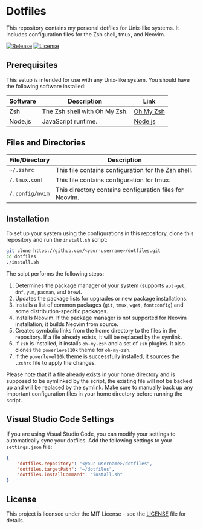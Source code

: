 # Dotfiles

This repository contains my personal dotfiles for Unix-like systems. It includes configuration files for the Zsh shell, tmux, and Neovim.

[![Release](https://img.shields.io/github/release/bartventer/dotfiles.svg)](https://github.com/bartventer/dotfiles/releases/latest)
[![License](https://img.shields.io/github/license/bartventer/dotfiles.svg)](LICENSE)

## Prerequisites

This setup is intended for use with any Unix-like system. You should have the following software installed:

| Software | Description                   | Link                           |
| -------- | ----------------------------- | ------------------------------ |
| Zsh      | The Zsh shell with Oh My Zsh. | [Oh My Zsh](https://ohmyz.sh/) |
| Node.js  | JavaScript runtime.           | [Node.js](https://nodejs.org/) |

## Files and Directories

| File/Directory  | Description                                             |
| --------------- | ------------------------------------------------------- |
| `~/.zshrc`      | This file contains configuration for the Zsh shell.     |
| `/.tmux.conf`   | This file contains configuration for tmux.              |
| `/.config/nvim` | This directory contains configuration files for Neovim. |

## Installation

To set up your system using the configurations in this repository, clone this repository and run the `install.sh` script:

```bash
git clone https://github.com/<your-username>/dotfiles.git
cd dotfiles
./install.sh
```

The scipt performs the following steps:

1. Determines the package manager of your system (supports `apt-get`, `dnf`, `yum`, `pacman`, and `brew`).
2. Updates the package lists for upgrades or new package installations.
3. Installs a list of common packages (`git`, `tmux`, `wget`, `fontconfig`) and some distribution-specific packages.
4. Installs Neovim. If the package manager is not supported for Neovim installation, it builds Neovim from source.
5. Creates symbolic links from the home directory to the files in the repository. If a file already exists, it will be replaced by the symlink.
6. If `zsh` is installed, it installs `oh-my-zsh` and a set of `zsh` plugins. It also clones the `powerlevel10k` theme for `oh-my-zsh`.
7. If the `powerlevel10k` theme is successfully installed, it sources the `.zshrc` file to apply the changes.

Please note that if a file already exists in your home directory and is supposed to be symlinked by the script, the existing file will not be backed up and will be replaced by the symlink. Make sure to manually back up any important configuration files in your home directory before running the script.

## Visual Studio Code Settings

If you are using Visual Studio Code, you can modify your settings to automatically sync your dotfiles. Add the following settings to your `settings.json` file:

```json
{
    "dotfiles.repository": "<your-username>/dotfiles",
    "dotfiles.targetPath": "~/dotfiles",
    "dotfiles.installCommand": "install.sh"
}
```

## License

This project is licensed under the MIT License - see the [LICENSE](LICENSE) file for details.
